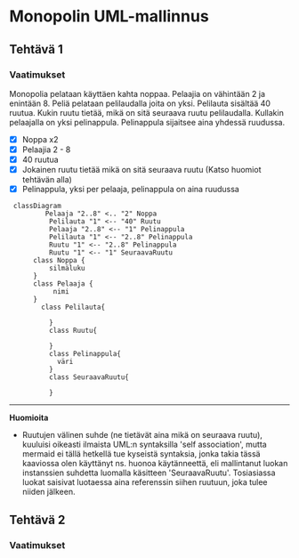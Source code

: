 # Monopolin UML-mallinnus #

## Tehtävä 1 ##

### Vaatimukset ##
Monopolia pelataan käyttäen kahta noppaa. Pelaajia on vähintään 2 ja enintään 8. Peliä pelataan pelilaudalla joita on yksi. Pelilauta sisältää 40 ruutua. Kukin ruutu tietää, mikä on sitä seuraava ruutu pelilaudalla. Kullakin pelaajalla on yksi pelinappula. Pelinappula sijaitsee aina yhdessä ruudussa.

- [x] Noppa x2
- [x] Pelaajia 2 - 8
- [x] 40 ruutua
- [x] Jokainen ruutu tietää mikä on sitä seuraava ruutu (Katso huomiot tehtävän alla)
- [x] Pelinappula, yksi per pelaaja, pelinappula on aina ruudussa

```mermaid
 classDiagram
	  	 Pelaaja "2..8" <.. "2" Noppa
		  Pelilauta "1" <-- "40" Ruutu
		  Pelaaja "2..8" <-- "1" Pelinappula
		  Pelilauta "1" <-- "2..8" Pelinappula
		  Ruutu "1" <-- "2..8" Pelinappula
		  Ruutu "1" <-- "1" SeuraavaRuutu
      class Noppa {
          silmäluku
      }
      class Pelaaja {
	  	   nimi
      }
	    class Pelilauta{
		      
		  }
		  class Ruutu{
		    
		  }
		  class Pelinappula{
		    väri
		  }
		  class SeuraavaRuutu{
		  
		  }
```

***

**Huomioita**
- Ruutujen välinen suhde (ne tietävät aina mikä on seuraava ruutu), kuuluisi oikeasti ilmaista UML:n syntaksilla 'self association', mutta mermaid ei tällä hetkellä tue kyseistä syntaksia, jonka takia tässä kaaviossa olen käyttänyt ns. huonoa käytänneettä, eli mallintanut luokan instanssien suhdetta luomalla käsitteen 'SeuraavaRuutu'. Tosiasiassa luokat saisivat luotaessa aina referenssin siihen ruutuun, joka tulee niiden jälkeen.

## Tehtävä 2 ##

### Vaatimukset ###